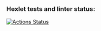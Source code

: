 ### Hexlet tests and linter status:
[![Actions Status](https://github.com/cuttlefish93/frontend-project-44/workflows/hexlet-check/badge.svg)](https://github.com/cuttlefish93/frontend-project-44/actions)